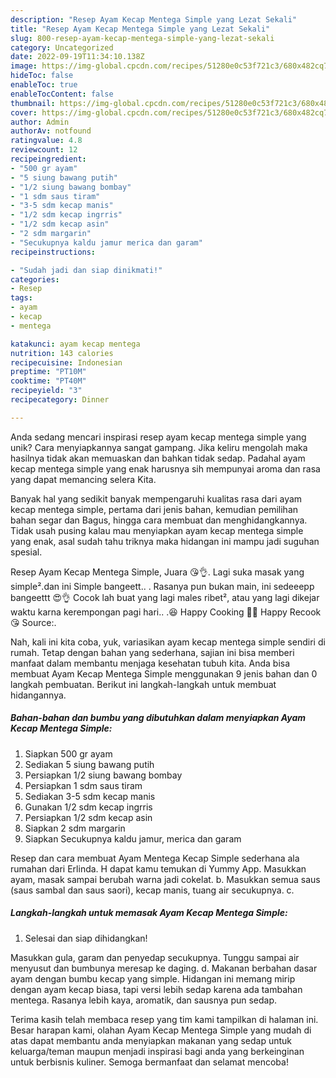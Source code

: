 ```yaml
---
description: "Resep Ayam Kecap Mentega Simple yang Lezat Sekali"
title: "Resep Ayam Kecap Mentega Simple yang Lezat Sekali"
slug: 800-resep-ayam-kecap-mentega-simple-yang-lezat-sekali
category: Uncategorized
date: 2022-09-19T11:34:10.138Z
image: https://img-global.cpcdn.com/recipes/51280e0c53f721c3/680x482cq70/ayam-kecap-mentega-simple-foto-resep-utama.jpg
hideToc: false
enableToc: true
enableTocContent: false
thumbnail: https://img-global.cpcdn.com/recipes/51280e0c53f721c3/680x482cq70/ayam-kecap-mentega-simple-foto-resep-utama.jpg
cover: https://img-global.cpcdn.com/recipes/51280e0c53f721c3/680x482cq70/ayam-kecap-mentega-simple-foto-resep-utama.jpg
author: Admin
authorAv: notfound
ratingvalue: 4.8
reviewcount: 12
recipeingredient:
- "500 gr ayam"
- "5 siung bawang putih"
- "1/2 siung bawang bombay"
- "1 sdm saus tiram"
- "3-5 sdm kecap manis"
- "1/2 sdm kecap ingrris"
- "1/2 sdm kecap asin"
- "2 sdm margarin"
- "Secukupnya kaldu jamur merica dan garam"
recipeinstructions:

- "Sudah jadi dan siap dinikmati!"
categories:
- Resep
tags:
- ayam
- kecap
- mentega

katakunci: ayam kecap mentega 
nutrition: 143 calories
recipecuisine: Indonesian
preptime: "PT10M"
cooktime: "PT40M"
recipeyield: "3"
recipecategory: Dinner

---
```





Anda sedang mencari inspirasi resep ayam kecap mentega simple yang unik? Cara menyiapkannya sangat gampang. Jika keliru mengolah maka hasilnya tidak akan memuaskan dan bahkan tidak sedap. Padahal ayam kecap mentega simple yang enak harusnya sih mempunyai aroma dan rasa yang dapat memancing selera Kita.





Banyak hal yang sedikit banyak mempengaruhi kualitas rasa dari ayam kecap mentega simple, pertama dari jenis bahan, kemudian pemilihan bahan segar dan Bagus, hingga cara membuat dan menghidangkannya. Tidak usah pusing kalau mau menyiapkan ayam kecap mentega simple yang enak,      asal sudah tahu triknya maka hidangan ini mampu jadi suguhan spesial.














Resep Ayam Kecap Mentega Simple, Juara 😘👌. Lagi suka masak yang simple².dan ini Simple bangeett.. . Rasanya pun bukan main, ini sedeeepp bangeettt 😍👌 Cocok lah buat yang lagi males ribet², atau yang lagi dikejar waktu karna kerempongan pagi hari.. .😆 Happy Cooking 🍳💙 Happy Recook 😘 Source:.






Nah, kali ini kita coba, yuk, variasikan ayam kecap mentega simple sendiri di rumah. Tetap dengan bahan yang sederhana, sajian ini bisa memberi manfaat dalam membantu menjaga kesehatan tubuh kita. Anda bisa membuat Ayam Kecap Mentega Simple menggunakan 9 jenis bahan dan 0 langkah pembuatan. Berikut ini langkah-langkah untuk membuat hidangannya.

<!--inarticleads1-->

##### Bahan-bahan dan bumbu yang dibutuhkan dalam menyiapkan Ayam Kecap Mentega Simple:

1. Siapkan 500 gr ayam
1. Sediakan 5 siung bawang putih
1. Persiapkan 1/2 siung bawang bombay
1. Persiapkan 1 sdm saus tiram
1. Sediakan 3-5 sdm kecap manis
1. Gunakan 1/2 sdm kecap ingrris
1. Persiapkan 1/2 sdm kecap asin
1. Siapkan 2 sdm margarin
1. Siapkan Secukupnya kaldu jamur, merica dan garam


Resep dan cara membuat Ayam Mentega Kecap Simple sederhana ala rumahan dari Erlinda. H dapat kamu temukan di Yummy App. Masukkan ayam, masak sampai berubah warna jadi cokelat. b. Masukkan semua saus (saus sambal dan saus saori), kecap manis, tuang air secukupnya. c. 

<!--inarticleads2-->

##### Langkah-langkah untuk memasak Ayam Kecap Mentega Simple:


1. Selesai dan siap dihidangkan!

Masukkan gula, garam dan penyedap secukupnya. Tunggu sampai air menyusut dan bumbunya meresap ke daging. d. Makanan berbahan dasar ayam dengan bumbu kecap yang simple. Hidangan ini memang mirip dengan ayam kecap biasa, tapi versi lebih sedap karena ada tambahan mentega. Rasanya lebih kaya, aromatik, dan sausnya pun sedap. 

Terima kasih telah membaca resep yang tim kami tampilkan di halaman ini. Besar harapan kami, olahan Ayam Kecap Mentega Simple yang mudah di atas dapat membantu anda menyiapkan makanan yang sedap untuk keluarga/teman maupun menjadi inspirasi bagi anda yang berkeinginan untuk berbisnis kuliner. Semoga bermanfaat dan selamat mencoba!
